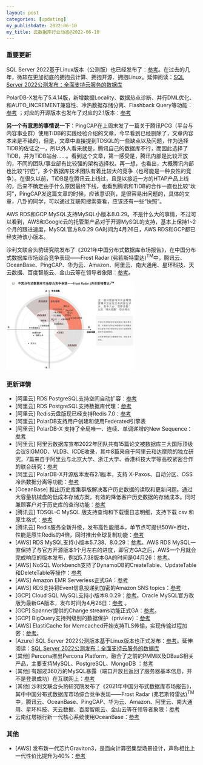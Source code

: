 ```yaml
---
layout: post
categories: [updating]
my_publishdate: 2022-06-10
my_title: 云数据库行业动态@2022-06-10
---
```

### 重要更新

SQL Server 2022基于Linux版本（公测版）也已经发布了：[参考](https://techcommunity.microsoft.com/t5/sql-server-blog/sql-server-2022-public-preview-is-now-available-on-linux/ba-p/3460686)。在过去的几年，微软在更加彻底的拥抱云计算、拥抱开源、拥抱Linux。延伸阅读：[SQL Server 2022公测发布：全面支持云服务的数据库](https://cloud-database-tech.github.io/sql-server-2022-whats-new.html) 

PolarDB-X发布了5.4.14版，新增数据Locality、数据热点诊断、并行DML优化、和AUTO_INCREMENT兼容性、冷热数据存储分离、Flashback Query等功能：[参考](https://help.aliyun.com/document_detail/217941.html) ；对应的开源版本也发布了对应的2.1版本：[参考](https://developer.aliyun.com/topic/polardbx_release?spm=a2c6h.12873639.article-detail.5.1376640dWTfdCB) 

**另一个有意思的事情说一下**：PingCAP在上周末发了一篇关于腾讯PCG（平台与内容事业群）使用TiDB的实践经验介绍的文章，今早看到已经删除了，文章内容本来是不错的，但是，文章中直接提到TDSQL的一些缺点以及问题，作为选择TiDB的佐证之一，所以外人看来就是，腾讯自己的数据库不行，而因此选择了TiDB，并为TiDB站台......。看到这个文章，第一感受是，腾讯内部是比较开放的，不同的团队/事业部有比较强的架构选择权。再一想，也看出，大概腾讯内部也比较“拧巴”，多个数据库技术团队有着比较大的竞争（也可能是一种良性的竞争）。在很久以前，TiDB是在腾讯云上线过，且是以接近一方的HTAP产品上线的，后来不确定由于什么原因最终下线，也看到腾讯和TiDB的合作一直也比较“坎坷”，PingCAP发这篇文章的时候，应该意识到，是很容易出问题的，具体的文章，八卦的同学，可以通过互联网搜索查看，应该还有一些“快照”。

AWS RDS和GCP MySQL支持MySQL小版本8.0.29。不是什么大的事情，不过可以看到，AWS和Google云的托管型产品对于开源MySQL的支持，基本上保持1~2个月的跟进速度，MySQL官方8.0.29 GA时间为4月26日，AWS RDS和GCP都已经支持该小版本。

沙利文联合头豹研究院发布了《2021年中国分布式数据库市场报告》，在中国分布式数据库市场综合竞争表现——Frost Radar (弗若斯特雷达)<sup>TM</sup>中，腾讯云、OceanBase、PingCAP、华为云、Amazon、阿里云、南大通用、星环科技、天云数据、百度智能云、金山云等在领导者象限：[参考](https://www.leiphone.com/category/industrynews/VjLITrRJWUPGwRoj.html)。

<img src="images/202206-frostradar.png" alt="image-20220608175919161" style="zoom: 33%;" />

### 更新详情

* [阿里云] RDS PostgreSQL支持空间自动扩容：[参考](https://help.aliyun.com/document_detail/432496.htm?spm=a2c4g.11186623.0.0.4566c649lnrcG3#task-2220199) 
* [阿里云] RDS PostgreSQL支持数据库代理：[参考](https://help.aliyun.com/document_detail/418272.html?spm=5176.12418109.pc-particulars-shares2.1.2e2929b3MB6R2w) 
* [阿里云] Redis云盘版现已经支持Redis 7.0：[参考](https://help.aliyun.com/document_detail/432042.html?spm=5176.12418109.pc-particulars-shares2.1.470a29b3qiqlv5)  
* [阿里云] PolarDB支持用户创建和使用Federated引擎表
* [阿里云] PolarDB-X 支持了全局唯一、连续、单调递增的New Sequence：[参考](https://help.aliyun.com/document_detail/316611.htm?spm=a2c4g.11186623.0.0.685f5b78j1Gybi#section-lko-don-4h9)
* [阿里云] 阿里云数据库宣布2022年团队共有15篇论文被数据库三大国际顶级会议SIGMOD、VLDB、ICDE收录，其中8篇来自于阿里云和达摩院的独立研究，7篇来自于阿里云与北京大学、浙江大学、香港科技大学等高校紧密合作的联合研究：[参考](https://www.sohu.com/a/547855028_114930) 
* [阿里云] PolarDB-X开源版本发布2.1版本，支持 X-Paxos、自动分区、OSS 冷热数据分离等功能：[参考](https://developer.aliyun.com/topic/polardbx_release?spm=a2c6h.12873639.article-detail.5.1376640dWTfdCB)
* [OceanBase] 推出历史库集群版解决客户历史数据的读取和更新问题。通过大容量机械盘的低成本存储方案，有效的降低客户历史数据的存储成本。同时兼顾客户对于历史库的查询功能：[参考](https://help.aliyun.com/document_detail/432617.htm?spm=a2c4g.11186623.0.0.784471319KIYnW#topic-2216347)
* [腾讯云] TDSQL-C MySQL 版支持查询和下载慢日志明细，支持下载 csv 和原生格式：[参考](https://cloud.tencent.com/document/product/1003/74909) 
* [腾讯云] Redis服务全新升级，发布高性能版本，单节点可提供50W+吞吐，性能是原生Redis的4倍，同时推出全球复制功能：[参考](https://mp.weixin.qq.com/s/P_ntuOKNAxZl8VGlD96C1w) 
* [AWS] RDS MySQL支持小版本5.7.38、8.0.29：[参考](https://docs.aws.amazon.com/AmazonRDS/latest/UserGuide/CHAP_MySQL.html#MySQL.Concepts.VersionMgmt)。AWS RDS MySQL一直保持了与官方开源版本1个月左右的进度，即官方GA之后，AWS一个月就会完成响应的版本发布，例如5.7.38版本GA的时间是04月26：[参考](https://dev.mysql.com/doc/relnotes/mysql/5.7/en/news-5-7-38.html)。
* [AWS] NoSQL Workbench支持了DynamoDB的CreateTable、UpdateTable和DeleteTable等操作：[参考](https://aws.amazon.com/about-aws/whats-new/2022/06/amazon-nosql-workbench-dynamodb-createtable-updatetable-deletetable-operations/?nc1=h_ls)
* [AWS] Amazon EMR Serverless正式GA：[参考](https://aws.amazon.com/about-aws/whats-new/2022/06/amazon-emr-serverless-generally-available/?nc1=h_ls)
* [AWS] RDS支持将Event信息投递到加密的Amazon SNS topics：[参考](https://docs.aws.amazon.com/AmazonRDS/latest/UserGuide/USER_Events.Subscribing.html)
* [GCP] Cloud SQL MySQL支持小版本8.0.29：[参考](https://cloud.google.com/sql/docs/mysql/upgrade-minor-db-version)。Oracle MySQL官方改版为最新GA版本，发布时间为4月26日：[参考](https://dev.mysql.com/doc/relnotes/mysql/8.0/en/) 。
* [GCP] Spanner提供的Change streams功能正式GA：[参考](https://cloud.google.com/blog/products/spanner/change-streams-for-cloud-spanner-now-generally-available)。
* [GCP] BigQuery支持列级别的数据保护（priview）：[参考](https://cloud.google.com/bigquery/docs/column-data-masking-intro)
* [AWS] ElastiCache for Memcached开始支持TLS传输，实现传输过程加密：[参考](https://aws.amazon.com/about-aws/whats-new/2022/05/amazon-elasticache-memcached-supports-encryption-data-transit/)。 
* [Azure] SQL Server 2022公测版本基于Linux版本也正式发布：[参考](https://techcommunity.microsoft.com/t5/sql-server-blog/sql-server-2022-public-preview-is-now-available-on-linux/ba-p/3460686)。延伸阅读：[SQL Server 2022公测发布：全面支持云服务的数据库](https://cloud-database-tech.github.io/sql-server-2022-whats-new.html) 
* [其他] Percona推出Percona Platform，融合了之前的PMM以及DBaaS相关产品，主要支持MySQL、PostgreSQL、MongoDB ：[参考](https://www.percona.com/software/percona-platform)
* [其他] 有超过360万的MySQL暴露（端口开放且返回了服务器基本信息，并不是登录成功）在互联网上：[参考](https://www.shadowserver.org/what-we-do/network-reporting/accessible-mysql-server-report/)
* [其他] 沙利文联合头豹研究院发布了《2021年中国分布式数据库市场报告》，其中中国分布式数据库市场综合竞争表现——Frost Radar (弗若斯特雷达)<sup>TM</sup>中，腾讯云、OceanBase、PingCAP、华为云、Amazon、阿里云、南大通用、星环科技、天云数据、百度智能云、金山云等在领导者象限：[参考](https://www.leiphone.com/category/industrynews/VjLITrRJWUPGwRoj.html)
* 云南红塔银行新一代核心系统使用OceanBase：[参考](https://mp.weixin.qq.com/s/-IPhtm3SHKjqEsPXuMaTaA)

### 其他

* [AWS] 发布新一代芯片Graviton3，是面向计算密集型场景设计，声称相比上一代性价比提升为40%：[参考](https://aws.amazon.com/ec2/graviton/)

